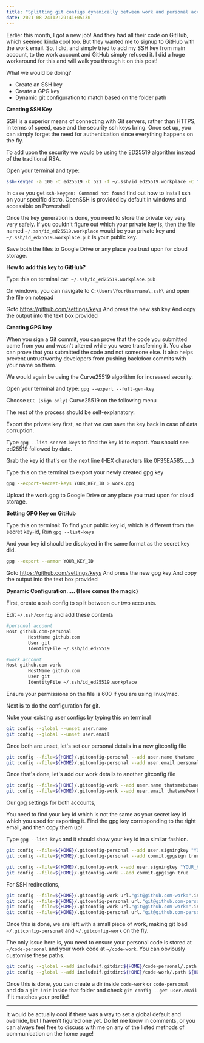 ```yaml
---
title: "Splitting git configs dynamically between work and personal accounts"
date: 2021-08-24T12:29:41+05:30
---
```


Earlier this month, I got a new job!
And they had all their code on GitHub, which seemed kinda cool too. But they wanted me to signup to GitHub with the work email.
So, I did, and simply tried to add my SSH key from main account, to the work account and GitHub simply refused it.
I did a huge workaround for this and will walk you through it on this post!

What we would be doing?
- Create an SSH key
- Create a GPG key
- Dynamic git configuration to match based on the folder path

**Creating SSH Key**

SSH is a superior means of connecting with Git servers, rather than HTTPS, in terms of speed, ease and the security ssh keys bring.
Once set up, you can simply forget the need for authentication since everything happens on the fly.

To add upon the security we would be using the ED25519 algorithm instead of the traditional RSA.

Open your terminal and type:
```bash
ssh-keygen -a 100 -t ed25519 -b 521 -f ~/.ssh/id_ed25519.workplace -C "me@myworkplace.com"
```

In case you get `ssh-keygen: Command not found` find out how to install ssh on your specific distro.
OpenSSH is provided by default in windows and accessible on Powershell

Once the key generation is done, you need to store the private key very very safely. If you couldn't figure out which your
private key is, then the file named `~/.ssh/id_ed25519.workplace` would be your private key and `~/.ssh/id_ed25519.workplace.pub`
is your public key.

Save both the files to Google Drive or any place you trust upon for cloud storage.

**How to add this key to GitHub?**

Type this on terminal
`cat ~/.ssh/id_ed25519.workplace.pub`

On windows, you can navigate to `C:\Users\YourUsername\.ssh\` and open the file on notepad

Goto https://github.com/settings/keys
And press the new ssh key
And copy the output into the text box provided

**Creating GPG key**

When you sign a Git commit, you can prove that the code you submitted came from you
and wasn't altered while you were transferring it.
You also can prove that you submitted the code and not someone else.
It also helps prevent untrustworthy developers from pushing backdoor commits with your name on them.

We would again be using the Curve25519 algorithm for increased security.

Open your terminal and type:
`gpg --expert --full-gen-key`

Choose `ECC (sign only)`
Curve25519 on the following menu

The rest of the process should be self-explanatory.

Export the private key first, so that we can save the key back in case of data corruption.

Type `gpg --list-secret-keys` to find the key id to export. 
You should see ed25519 followed by date.

Grab the key id that's on the next line (HEX characters like 0F35EA585......)

Type this on the terminal to export your newly created gpg key

```bash
gpg --export-secret-keys YOUR_KEY_ID > work.gpg
```

Upload the work.gpg to Google Drive or any place you trust upon for cloud storage.

**Setting GPG Key on GitHub**

Type this on terminal:
To find your public key id, which is different from the secret key-id,
Run
`gpg --list-keys`

And your key id should be displayed in the same format as the secret key did.

```bash
gpg --export --armor YOUR_KEY_ID
```

Goto https://github.com/settings/keys
And press the new gpg key
And copy the output into the text box provided

**Dynamic Configuration..... (Here comes the magic)**

First, create a ssh config to split between our two accounts.

Edit `~/.ssh/config` and add these contents

```bash
#personal account
Host github.com-personal
        HostName github.com
        User git
        IdentityFile ~/.ssh/id_ed25519

#work account
Host github.com-work
        HostName github.com
        User git
        IdentityFile ~/.ssh/id_ed25519.workplace
```

Ensure your permissions on the file is 600 if you are using linux/mac.

Next is to do the configuration for git.

Nuke your existing user configs by typing this on terminal

```bash
git config --global --unset user.name
git config --global --unset user.email
```

Once both are unset, let's set our personal details in a new gitconfig file

```bash
git config --file=${HOME}/.gitconfig-personal --add user.name thatsme
git config --file=${HOME}/.gitconfig-personal --add user.email personal_mail@gmail.com
```

Once that's done, let's add our work details to another gitconfig file

```bash
git config --file=${HOME}/.gitconfig-work --add user.name thatsmebutworking
git config --file=${HOME}/.gitconfig-work --add user.email thatsme@workdomain.com
```

Our gpg settings for both accounts,

You need to find your key id which is not the same as your secret key id which you used for exporting it.
Find the gpg key corresponding to the right email, and then copy them up!

Type `gpg --list-keys` and it should show your key id in a similar fashion.

```bash
git config --file=${HOME}/.gitconfig-personal --add user.signingkey "YOUR_KEY_ID"
git config --file=${HOME}/.gitconfig-personal --add commit.gpgsign true
```

```bash
git config --file=${HOME}/.gitconfig-work --add user.signingkey "YOUR_KEY_ID"
git config --file=${HOME}/.gitconfig-work --add commit.gpgsign true
```

For SSH redirections,

```bash
git config --file=${HOME}/.gitconfig-work url."git@github.com-work:".insteadOf https://github.com/
git config --file=${HOME}/.gitconfig-personal url."git@github.com-personal:".insteadOf https://github.com/
git config --file=${HOME}/.gitconfig-work url."git@github.com-work:".insteadOf "git@github.com:"
git config --file=${HOME}/.gitconfig-personal url."git@github.com-personal:".insteadOf "git@github.com:"
```

Once this is done, we are left with a small piece of work, making git load `~/.gitconfig-personal` and `~/.gitconfig-work` on the fly.

The only issue here is, you need to ensure your personal code is stored at `~/code-personal` and your work code at `~/code-work`. You can obviously customise these paths.

```bash
git config --global --add includeif.gitdir:${HOME}/code-personal/.path ${HOME}/.gitconfig-personal
git config --global --add includeif.gitdir:${HOME}/code-work/.path ${HOME}/.gitconfig-work
```

Once this is done, you can create a dir inside `code-work` or `code-personal` and do a `git init` inside that folder and check `git config --get user.email` if it matches your profile!

---

It would be actually cool if there was a way to set a global default and override, but I haven't figured one yet. Do let me know in comments, or you can always feel free to discuss with me on any of the listed methods of communication on the home page!
